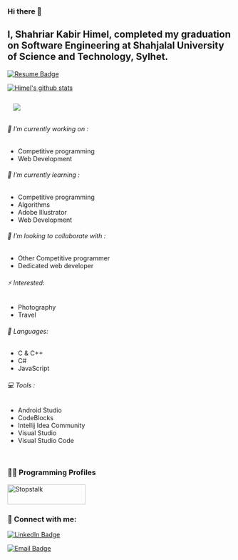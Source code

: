 ### Hi there 👋
## I, Shahriar Kabir Himel, completed my graduation on Software Engineering at Shahjalal University of Science and Technology, Sylhet.

[![Resume Badge](https://img.shields.io/badge/Resume-Md%20Shahriar%20Kabir%20Himel-blue)](https://flowcv.com/resume/lgerjwk3jk)

[![Himel's github stats](https://github-readme-stats.vercel.app/api?username=Himel47&layout=pie)](https://github.com/anuraghazra/github-readme-stats)

<a href="https://github.com/Himel47">
  <img align="center" style="margin:0.8rem" src="https://github-readme-stats.vercel.app/api/top-langs/?username=himel47&title_color=98DED9&text_color=98DED9&icon_color=227B94&bg_color=161D6F" />
</a>


<br/>

###### 🔭 I’m currently working on :                               
  - Competitive programming
  - Web Development
  
###### 🌱 I’m currently learning :                                                                     
  - Competitive programming
  - Algorithms 
  - Adobe Illustrator
  - Web Development
  
###### 👯 I’m looking to collaborate with :
  - Other Competitive programmer
  - Dedicated web developer
 
###### ⚡ Interested: 
  - Photography
  - Travel
  
###### 📜 Languages:
  - C & C++
  - C#
  - JavaScript

###### 💻 Tools :
  - Android Studio 
  - CodeBlocks 
  - Intellij Idea Community
  - Visual Studio
  - Visual Studio Code
 <br/>
 
 
 ### 🕵️‍♂️ Programming Profiles

<a href="https://www.stopstalk.com/user/profile/Himel47" target="_blank"><img alt="Stopstalk" src="https://user-images.githubusercontent.com/61650337/136102935-f1590e74-9c66-4505-805b-fcb162691127.png" width="175" height="45"></a>

### 🤝 Connect with me:
[![LinkedIn Badge](https://img.shields.io/badge/LinkedIn-Md_Shahriar_Kabir_Himel-informational?style=flat&logo=linkedin&logoColor=white&color=0D76A8)](https://www.linkedin.com/in/shahriar-himel-bb98aa19a/)

[![Email Badge](https://img.shields.io/badge/Email-himel84664@gmail.com-informational?style=flat&logo=&logoColor=white&color=0D76A8)]()
 
<!--
**Himel47/Himel47** is a ✨ _special_ ✨ repository because its `README.md` (this file) appears on your GitHub profile.

Here are some ideas to get you started:

- 🔭 I’m currently working on ...
- 🌱 I’m currently learning ...
- 👯 I’m looking to collaborate on ...
- 🤔 I’m looking for help with ...
- 💬 Ask me about ...
- 📫 How to reach me: ...
- 😄 Pronouns: ...
- ⚡ Fun fact: ...
-->
